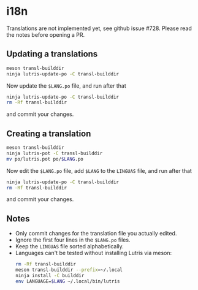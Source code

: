 # i18n

Translations are not implemented yet, see github issue #728. Please read the notes before opening a PR.

## Updating a translations

```bash
meson transl-builddir
ninja lutris-update-po -C transl-builddir
```

Now update the `$LANG.po` file, and run after that

```bash
ninja lutris-update-po -C transl-builddir
rm -Rf transl-builddir
```


and commit your changes.

## Creating a translation

```bash
meson transl-builddir
ninja lutris-pot -C transl-builddir
mv po/lutris.pot po/$LANG.po
```

Now edit the `$LANG.po` file, add `$LANG` to the `LINGUAS` file, and run after that

```bash
ninja lutris-update-po -C transl-builddir
rm -Rf transl-builddir
```


and commit your changes.

## Notes

- Only commit changes for the translation file you actually edited.
- Ignore the first four lines in the `$LANG.po` files.
- Keep the `LINGUAS` file sorted alphabetically.
- Languages can't be tested without installing Lutris via meson:
  ```bash
  rm -Rf transl-builddir
  meson transl-builddir --prefix=~/.local
  ninja install -C builddir
  env LANGUAGE=$LANG ~/.local/bin/lutris
  ```
